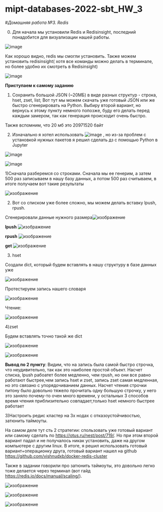 # mipt-databases-2022-sbt_HW_3
#*Домашняя работа №3. Redis*


0.  Для начала мы установили Redis и Redisinsight, последний понадобится для визуализации нашей работы. 


  ![image](https://user-images.githubusercontent.com/58188954/163783945-640c62ea-511c-4536-a3b5-0518f7f4fd7c.png)
  
  Как хорошо видно, redis мы смогли установить. Также можем установить redisinsight( хотя все команды можно делать в терминале, но более удобно их смотреть в Redisinsight)


![image](https://user-images.githubusercontent.com/58188954/163784210-9a0ca602-597a-4bf6-98a5-3309f80aa118.png)


**Приступаем к самому заданию**
1. Сохранить большой JSON (~20МБ) в виде разных структур - строка, hset, zset, list;
Вот тут мы можем скачать уже готовый JSON или же быстро сгенерировать на Python. Выбиру второй вариант, но вернусь к этому пункту немного попозже, буду его делать перед каждым замером, так как генерация происходит очень быстро. 

Также вспомним, что 20 мб это 20971520 байт

2. Изначально я хотел использовать ![image](https://user-images.githubusercontent.com/58188954/163844629-9d821dff-2893-473c-b5e2-39a94c559bba.png)
, но из-за проблем с установкой нужных пакетов я решил сделать дз с помощью Python в Jupyter

![image](https://user-images.githubusercontent.com/58188954/163847354-45307bc7-cb2c-4804-9ca2-0c8dac3ec902.png)

![image](https://user-images.githubusercontent.com/58188954/163847426-d7f51255-368c-47b7-a3b0-c0ee4b0feb6a.png)


1)Сначала разберемся со строками. Сначала мы ее генерим, а затем 500 раз записываем в нашу базу данных, а потом 500 раз считываем, в итоге получаем вот такие результаты


![изображение](https://user-images.githubusercontent.com/58188954/163860870-004d8606-e64e-4fb2-b6f8-ead05fa22e63.png)


2) Вот со списком уже более сложно, мы можем делать вставку lpush, rpush.

Сгенерировали данные нужного размера![изображение](https://user-images.githubusercontent.com/58188954/163862174-352c37f4-cd63-41a1-b158-0c018441dd63.png)


**lpush**
![изображение](https://user-images.githubusercontent.com/58188954/163862501-63200152-41cf-42e5-b892-9a6d2a1fd09d.png)


**rpush**
![изображение](https://user-images.githubusercontent.com/58188954/163862739-625ca424-c0e3-4289-ba3f-1a88d44d7143.png)



**get**
![изображение](https://user-images.githubusercontent.com/58188954/163862832-431f9af2-6323-4ea6-849e-8fef0dbdcd1f.png)



3) hset

Создали dict, который будем вставлять в нашу структуру в базе данных уже

![изображение](https://user-images.githubusercontent.com/58188954/163867310-3c9e6b8d-b63b-4701-af97-c4ae8a227217.png)


Протестируем запись нашего словаря


![изображение](https://user-images.githubusercontent.com/58188954/163865638-9c77af41-c280-40c0-8c7e-e9d5d953f327.png)


Чтение:


![изображение](https://user-images.githubusercontent.com/58188954/163865700-0bdc50f2-dd5a-4f1a-a040-c618a87b29d1.png)



4)zset

Будем вставлять точно такой же dict


![изображение](https://user-images.githubusercontent.com/58188954/163867721-cfbcce13-19b7-4c7f-9254-116a53788645.png)


![изображение](https://user-images.githubusercontent.com/58188954/163867763-9eb6c4dc-b50d-49bb-8540-c5ee59518ecd.png)


**Вывод по 2 пункту**: Видим, что на запись была самой быстро строчка, что неудивительно, так как это наиболее простой объект. Насчет списка, lpush рабоатет более медленно, чем rpush, но они все равно работают быстрее,чем запись hset и zset, запись zset самая медленная, но это связано с упорядочиванием данных. Насчет чтения строчки питону было довольно тяжело прочитать одну большую строчку, у него это заняло почему-то очен много времени, у остальных 3 способов время чтения приблизительно совпадает,только hset немного быстрее работает


3)Настроить редис кластер на 3х нодах с отказоустойчивостью, затюнить таймоуты. 

На самом деле тут сть 2 стратегии: спользовать уже готовый вариант или самому сделать по https://otus.ru/nest/post/719/. Но при этом второй вариант падал и не получалось никак установить, даже на другом компьютере с другим linux. В итоге, я решил использовать готовый вариант+операционку друга, готовый вариант нашел на github https://github.com/vishnudxb/docker-redis-cluster


Также в задании говорили про затюнить таймоуты, это довольно легко тоже делается через терминал (вот гайд https://redis.io/docs/manual/scaling/).


![изображение](https://user-images.githubusercontent.com/58188954/163875176-5aba748e-1cbe-46fd-8742-ce70da63a9f6.png)

![изображение](https://user-images.githubusercontent.com/58188954/163875761-7d85689a-7f27-4069-a7e9-e0be508533a1.png)


![изображение](https://user-images.githubusercontent.com/58188954/163875873-3fe2d598-5da5-4e65-a8c6-8bf9ba2d4f24.png)
